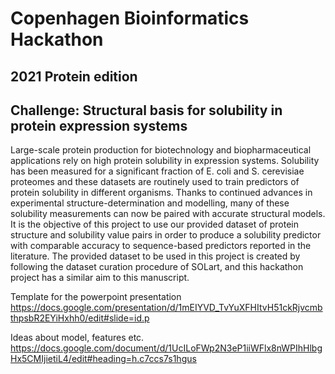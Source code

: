 # Copenhagen Bioinformatics Hackathon
## 2021 Protein edition

## Challenge: Structural basis for solubility in protein expression systems

Large-scale protein production for biotechnology and biopharmaceutical applications rely on high protein solubility in expression systems. Solubility has been measured for a significant fraction of E. coli and S. cerevisiae proteomes and these datasets are routinely used to train predictors of protein solubility in different organisms. Thanks to continued advances in experimental structure-determination and modelling, many of these solubility measurements can now be paired with accurate structural models. It is the objective of this project to use our provided dataset of protein structure and solubility value pairs in order to produce a solubility predictor with comparable accuracy to sequence-based predictors reported in the literature. The provided dataset to be used in this project is created by following the dataset curation procedure of SOLart, and this hackathon project has a similar aim to this manuscript.


Template for the powerpoint presentation
https://docs.google.com/presentation/d/1mEIYVD_TvYuXFHItvH51ckRjvcmbthpsbR2EYiHxhh0/edit#slide=id.p

Ideas about model, features etc.
https://docs.google.com/document/d/1UcILoFWp2N3eP1iiWFlx8nWPIhHlbgHx5CMIjietiL4/edit#heading=h.c7ccs7s1hgus
